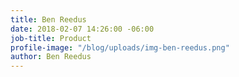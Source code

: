 ```yaml
---
title: Ben Reedus
date: 2018-02-07 14:26:00 -06:00
job-title: Product
profile-image: "/blog/uploads/img-ben-reedus.png"
author: Ben Reedus
---
```


